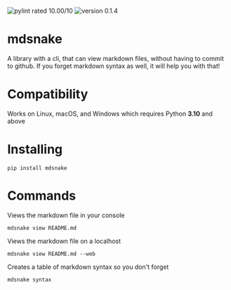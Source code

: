 ![pylint rated 10.00/10](https://img.shields.io/badge/pylint-10.00-green)
![version 0.1.4](https://img.shields.io/badge/version-v0.1.4-green)

# mdsnake

A library with a cli, that can view markdown files, without having to commit to github. If you forget markdown syntax as well, it will help you with that!

# Compatibility

Works on Linux, macOS, and Windows which requires Python **3.10** and above

# Installing

```
pip install mdsnake
```

# Commands

Views the markdown file in your console

```
mdsnake view README.md
```

Views the markdown file on a localhost

```
mdsnake view README.md --web
```

Creates a table of markdown syntax so you don't forget

```
mdsnake syntax
```
